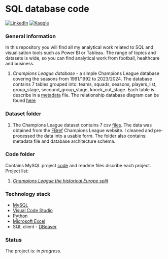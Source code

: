 # SQL database code
[![LinkedIn](https://img.shields.io/badge/linkedin-%230077B5.svg?style=for-the-badge&logo=linkedin&logoColor=white)](www.linkedin.com/in/michał-sikora)
[![Kaggle](https://img.shields.io/badge/Kaggle-035a7d?style=for-the-badge&logo=kaggle&logoColor=white)](https://www.kaggle.com/datasets/michals22/champions-league-seasons-19911992-20232024#)

### General information
In this repository you will find all my analytical work related to SQL and visualisation tools such as Power BI or Tableau. The range of topics and datasets is wide, so you can find analytical work from football, healthcare and business. 

1) *Champions League database* - a simple Champions League database covering the seasons from 1991/1992 to 2023/2024. The database contains 7 tables grouped into: teams, squads, seasons, players_list, group_stage, secound_group_stage, knock_out_stage.
Each table is describe in a [metadata](https://github.com/MSI17819/SQL_projects/blob/main/Dataset/Champions%20League/champions_league_metadata.pdf) file. The relationship database diagram can be found [here](https://github.com/MSI17819/SQL_projects/blob/main/Dataset/Champions%20League/championes_league_database_diagram.png)

### Dataset folder
1) The Champions League dataset contains 7 csv [files](https://github.com/MSI17819/SQL_projects/tree/main/Dataset/Champions%20League). The data was obtained from the [FBref](https://fbref.com/en/comps/8/history/Champions-League-Seasons) Champions League website. I cleaned and pre-processed the data into a usable form. The folder also contains: metadata file and database architecture schema.

### Code folder
Contains MySQL project [code](https://github.com/MSI17819/SQL_projects/blob/main/Code/Champions%20League/top_30_player_with_most_minute_played_in_all_CL_competition.sql) and readme files discribe each project. Project list:

1) [*Champions League the historical Europe split*](https://github.com/MSI17819/SQL_projects/blob/main/Code/championes_league_project.md) 


### Technology stack
- [MySQL](https://www.mysql.com/)
- [Visual Code Studio](https://code.visualstudio.com/)
- [Python](https://www.python.org/)
- [Microsoft Excel](https://www.microsoft.com/pl-pl/microsoft-365/excel)
-  SQL client - [DBeaver](https://dbeaver.io/)

### Status
The project is: _in progress_.
